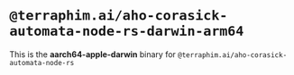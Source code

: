 # `@terraphim.ai/aho-corasick-automata-node-rs-darwin-arm64`

This is the **aarch64-apple-darwin** binary for `@terraphim.ai/aho-corasick-automata-node-rs`
